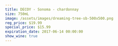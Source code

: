 ```yaml
---
title: DECOY - Sonoma - chardonnay
size: 750mL
image: /assets/images/dreaming-tree-sb-500x500.png
reg_price: $19.99
special_price: $15.99
expiration_date: 2017-06-14 00:00:00
show_wine: true
---
```



